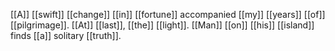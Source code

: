 [[A]] [[swift]] [[change]] [[in]] [[fortune]] accompanied [[my]] [[years]] [[of]] [[pilgrimage]]. [[At]] [[last]], [[the]] [[light]]. [[Man]] [[on]] [[his]] [[island]] finds [[a]] solitary [[truth]].
